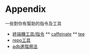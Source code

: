 # Appendix

一些對你有幫助的指令及工具

* [終端機工具/指令](/cli-tools/)
** [caffeinate](/cli-tools/caffeinate.md)
** [tee](/cli-tools/tee.md)
* [repo工具](/repo/)
* [adb進階用法](/adb/)

